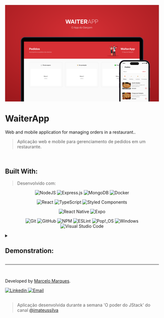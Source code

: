 <img align="center" src="images/__home__.png" alt="Red background with a demonstration of the web view in a notebook and a smartphone with the app view">

# WaiterApp
Web and mobile application for managing orders in a restaurant..
> Aplicação web e mobile para gerenciamento de pedidos em um restaurante.

<br />

## Built With:
> Desenvolvido com:
<!-- https://github.com/Ileriayo/markdown-badges -->
<div align="center">

  ![NodeJS](https://img.shields.io/badge/node.js-6DA55F?style=for-the-badge&logo=node.js&logoColor=white)
  ![Express.js](https://img.shields.io/badge/express.js-%23404d59.svg?style=for-the-badge&logo=express&logoColor=%2361DAFB)
  ![MongoDB](https://img.shields.io/badge/MongoDB-%234ea94b.svg?style=for-the-badge&logo=mongodb&logoColor=white)
  ![Docker](https://img.shields.io/badge/docker-%230db7ed.svg?style=for-the-badge&logo=docker&logoColor=white)

  ![React](https://img.shields.io/badge/react-%2320232a.svg?style=for-the-badge&logo=react&logoColor=%2361DAFB)
  ![TypeScript](https://img.shields.io/badge/typescript-%23007ACC.svg?style=for-the-badge&logo=typescript&logoColor=white)
  ![Styled Components](https://img.shields.io/badge/styled--components-DB7093?style=for-the-badge&logo=styled-components&logoColor=white)

  ![React Native](https://img.shields.io/badge/react_native-%2320232a.svg?style=for-the-badge&logo=react&logoColor=%2361DAFB)
  ![Expo](https://img.shields.io/badge/expo-1C1E24?style=for-the-badge&logo=expo&logoColor=#D04A37)

  ![Git](https://img.shields.io/badge/git-%23F05033.svg?style=for-the-badge&logo=git&logoColor=white)
  ![GitHub](https://img.shields.io/badge/github-%23121011.svg?style=for-the-badge&logo=github&logoColor=white)
  ![NPM](https://img.shields.io/badge/NPM-%23000000.svg?style=for-the-badge&logo=npm&logoColor=white)
  ![ESLint](https://img.shields.io/badge/ESLint-4B3263?style=for-the-badge&logo=eslint&logoColor=white)
  ![Pop!\_OS](https://img.shields.io/badge/Pop!_OS-48B9C7?style=for-the-badge&logo=Pop!_OS&logoColor=white)
  ![Windows](https://img.shields.io/badge/Windows-0078D6?style=for-the-badge&logo=windows&logoColor=white)
  ![Visual Studio Code](https://img.shields.io/badge/Visual%20Studio%20Code-0078d7.svg?style=for-the-badge&logo=visual-studio-code&logoColor=white)

</div>

<details>
  <summary>
  
  ## Demonstration:
  </summary>
  
  <details>
    <summary>
      <h3>Web view 💻</h3>
    </summary>
    <img src="images/web_01_home.png" alt="web_01_home" height="720">
    <img src="images/web_02_modal.png" alt="web_02_modal" height="720">
  </details>

  <details>
    <summary>
      <h3>App view 📱</h3>
    </summary>
    <div>
      <img src="images/app_01_home.png" alt="app_01_home" height="720">
      <img src="images/app_02_empty_cart.png" alt="app_02_empty_cart" height="720">
      <img src="images/app_03_cart.png" alt="app_03_cart" height="720">
      <img src="images/app_04_order_detail.png" alt="app_04_order_detail" height="720">
      <img src="images/app_05_confirm.png" alt="app_05_confirm" height="720">
    </div>
  </details>
</details>

---

<br />

Developed by [Marcelo Marques](https://www.linkedin.com/in/marcelo-mls/).

<div>
  <a href = "https://www.linkedin.com/in/marcelo-mls/">
    <img src="https://img.shields.io/badge/LinkedIn-0077B5?style=for-the-badge&logo=linkedin&logoColor=white" alt="Linkedin" />
  </a>
  <a href="mailto:marcelo-mls@hotmail.com" target="_blank">
    <img src="https://img.shields.io/badge/Hotmail-0077B5?style=for-the-badge&logo=gmail&logoColor=white" alt="Email" />
  </a>
</div>

<br />

> Aplicação desenvolvida durante a semana 'O poder do JStack' do canal <a href="https://www.youtube.com/@imateussilva" target="_blank">@imateussilva</a>
